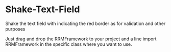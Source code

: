 # Shake-Text-Field
Shake the text field with indicating the red border as for validation and other purposes


Just drag and drop the RRMFramework to your project and a line import RRMFramework in the specific class where you want to use.
